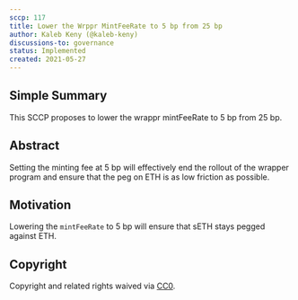```yaml
---
sccp: 117
title: Lower the Wrppr MintFeeRate to 5 bp from 25 bp
author: Kaleb Keny (@kaleb-keny)
discussions-to: governance
status: Implemented
created: 2021-05-27
---
```


<!--You can leave these HTML comments in your merged SCCP and delete the visible duplicate text guides, they will not appear and may be helpful to refer to if you edit it again. This is the suggested template for new SCCPs. Note that an SCCP number will be assigned by an editor. When opening a pull request to submit your SCCP, please use an abbreviated title in the filename, `sccp-draft_title_abbrev.md`. The title should be 44 characters or less.-->

## Simple Summary

<!--"If you can't explain it simply, you don't understand it well enough." Provide a simplified and layman-accessible explanation of the SCCP.-->

This SCCP proposes to lower the wrappr mintFeeRate to 5 bp from 25 bp.

## Abstract

<!--A short (~200 word) description of the variable change proposed.-->

Setting the minting fee at 5 bp will effectively end the rollout of the wrapper program and ensure that the peg on ETH is as low friction as possible.

## Motivation

<!--The motivation is critical for SCCPs that want to update variables within Synthetix. It should clearly explain why the existing variable is not incentive aligned. SCCP submissions without sufficient motivation may be rejected outright.-->

Lowering the `mintFeeRate` to 5 bp will ensure that sETH stays pegged against ETH.

## Copyright

Copyright and related rights waived via [CC0](https://creativecommons.org/publicdomain/zero/1.0/).
